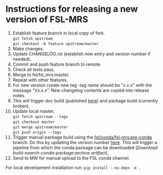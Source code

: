 Instructions for releasing a new version of FSL-MRS
===================================================
1. Establish feature branch in local copy of fork.  
```git fetch upstream```  
```git checkout -b feature upstream/master```
2. Make changes.
3. Update CHANGELOG.rst (establish new entry and version number if needed).
4. Commit and push feature branch to remote
5. Check all tests pass.
6. Merge to fsl/fsl_mrs:master.
7. Repeat with other features.
8. For new version create new tag -tag name should be "x.x.x" with the message "Vx.x.x". New changelog contents are copied into release notes.
9. This will trigger doc build (published [here](https://open.win.ox.ac.uk/pages/fsl/fsl_mrs/)) and package build (currently broken).
10. Update local master.  
    ```git fetch upstream --tags```  
    ```git checkout master```  
    ```git merge upstream/master```  
    ```git push origin --tags```
11. Trigger manual package build using the [fsl/conda/fsl-mrs:pre-conda](https://git.fmrib.ox.ac.uk/fsl/conda/fsl-mrs:pre-conda) branch. Do this by updating the version number [here](https://git.fmrib.ox.ac.uk/fsl/conda/fsl-mrs/-/blob/mnt/pre-conda/meta.yaml#L6). This will trigger a pipeline from which the conda package can be downloaded (*Download build-noarch-conda-package:archive artifact*).
12. Send to MW for manual upload to the FSL conda channel.

For local development installation run: ```pip install --no-deps -e .```
